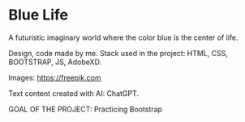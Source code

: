 # Blue Life

A futuristic imaginary world where the color blue is the center of life.

Design, code made by me.
Stack used in the project:
HTML, CSS, BOOTSTRAP, JS, AdobeXD. 

Images: https://freepik.com

Text content created with AI: ChatGPT.

GOAL OF THE PROJECT:
Practicing Bootstrap
